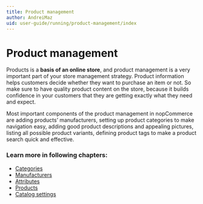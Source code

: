 ```yaml
---
title: Product management
author: AndreiMaz
uid: user-guide/running/product-management/index
---
```

# Product management

Products is a **basis of an online store**, and product management is a very important part of your store management strategy. Product information helps customers decide whether they want to purchase an item or not. So make sure to have quality product content on the store, because it builds confidence in your customers that they are getting exactly what they need and expect.

Most important components of the product management in nopCommerce are adding products’ manufacturers, setting up product categories to make navigation easy, adding good product descriptions and appealing pictures, listing all possible product variants, defining product tags to make a product search quick and effective.

### Learn more in following chapters:
* [Categories](xref:user-guide/running/product-management/categories)
* [Manufacturers](xref:user-guide/running/product-management/manufacturers.md/)
* [Attributes](xref:user-guide/running/product-management/attributes/)
* [Products](xref:user-guide/running/product-management/products/)
* [Catalog settings](xref:user-guide/running/product-management/catalog-settings.md/)
